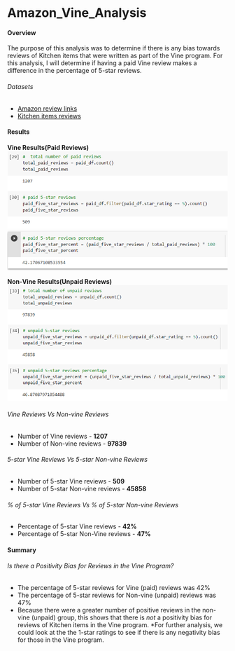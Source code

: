 # Amazon_Vine_Analysis

#### Overview
The purpose of this analysis was to determine if there is any bias towards reviews of Kitchen items that were written as part of the Vine program. For this analysis, I will determine if having a paid Vine review makes a difference in the percentage of 5-star reviews.

###### Datasets
* [Amazon review links](https://s3.amazonaws.com/amazon-reviews-pds/tsv/index.txt)
* [Kitchen items reviews](https://s3.amazonaws.com/amazon-reviews-pds/tsv/amazon_reviews_us_Kitchen_v1_00.tsv.gz)

#### Results

**Vine Results(Paid Reviews)**
![Vine Results](https://github.com/mcginav/Amazon_Vine_Analysis/blob/main/Vine%20reviews.PNG)

**Non-Vine Results(Unpaid Reviews)**
![Non-Vine Results](https://github.com/mcginav/Amazon_Vine_Analysis/blob/main/non_vine%20reviews.PNG)

###### Vine Reviews Vs Non-vine Reviews
* Number of Vine reviews - **1207** 
* Number of Non-vine reviews - **97839** 

###### 5-star Vine Reviews Vs 5-star Non-vine Reviews
* Number of 5-star Vine reviews - **509**
* Number of 5-star Non-vine reviews - **45858**

###### % of 5-star Vine Reviews Vs % of 5-star Non-vine Reviews
* Percentage of 5-star Vine reviews - **42%**
* Percentage of 5-star Non-Vine reviews - **47%**

#### Summary
###### Is there a Positivity Bias for Reviews in the Vine Program?
* The percentage of 5-star reviews for Vine (paid) reviews was 42%
* The percentage of 5-star reviews for Non-vine (unpaid) reviews was 47%
* Because there were a greater number of positive reviews in the non-vine (unpaid) group, this shows that there is *not* a positivity bias for reviews of Kitchen items in the Vine program.
*For further analysis, we could look at the the 1-star ratings to see if there is any negativity bias for those in the Vine program. 
